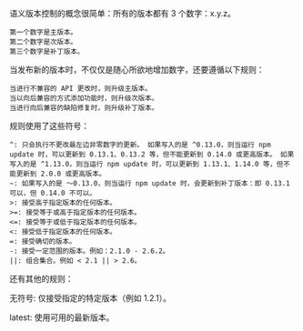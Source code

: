 
语义版本控制的概念很简单：所有的版本都有 3 个数字：x.y.z。

	第一个数字是主版本。
	第二个数字是次版本。
	第三个数字是补丁版本。

当发布新的版本时，不仅仅是随心所欲地增加数字，还要遵循以下规则：

	当进行不兼容的 API 更改时，则升级主版本。
	当以向后兼容的方式添加功能时，则升级次版本。
	当进行向后兼容的缺陷修复时，则升级补丁版本。

规则使用了这些符号：

	^: 只会执行不更改最左边非零数字的更新。 如果写入的是 ^0.13.0，则当运行 npm update 时，可以更新到 0.13.1、0.13.2 等，但不能更新到 0.14.0 或更高版本。 如果写入的是 ^1.13.0，则当运行 npm update 时，可以更新到 1.13.1、1.14.0 等，但不能更新到 2.0.0 或更高版本。
	~: 如果写入的是 〜0.13.0，则当运行 npm update 时，会更新到补丁版本：即 0.13.1 可以，但 0.14.0 不可以。
	>: 接受高于指定版本的任何版本。
	>=: 接受等于或高于指定版本的任何版本。
	<=: 接受等于或低于指定版本的任何版本。
	<: 接受低于指定版本的任何版本。
	=: 接受确切的版本。
	-: 接受一定范围的版本。例如：2.1.0 - 2.6.2。
	||: 组合集合。例如 < 2.1 || > 2.6。

还有其他的规则：

无符号: 仅接受指定的特定版本（例如 1.2.1）。

latest: 使用可用的最新版本。
